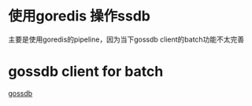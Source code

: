 # 使用goredis 操作ssdb

主要是使用goredis的pipeline，因为当下gossdb client的batch功能不太完善

# gossdb client for batch
[gossdb](https://github.com/joyang1/gossdb)